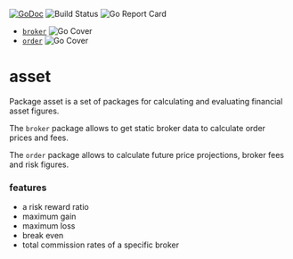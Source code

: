 [![GoDoc](https://godoc.org/github.com/MaximilianMeister/asset?status.svg)](https://godoc.org/github.com/MaximilianMeister/asset)
![Build Status](https://travis-ci.org/MaximilianMeister/asset.png?branch=master) ![Go Report Card](http://goreportcard.com/badge/MaximilianMeister/asset)

* [`broker`](https://gocover.io/github.com/MaximilianMeister/asset/order) ![Go Cover](https://gocover.io/_badge/github.com/MaximilianMeister/asset/broker)
* [`order`](https://gocover.io/github.com/MaximilianMeister/asset/order) ![Go Cover](https://gocover.io/_badge/github.com/MaximilianMeister/asset/order)

# asset

Package asset is a set of packages for calculating and evaluating financial asset figures.

The `broker` package allows to get static broker data to calculate order prices and fees.

The `order` package allows to calculate future price projections, broker fees and risk figures.

### features

* a risk reward ratio
* maximum gain
* maximum loss
* break even
* total commission rates of a specific broker
